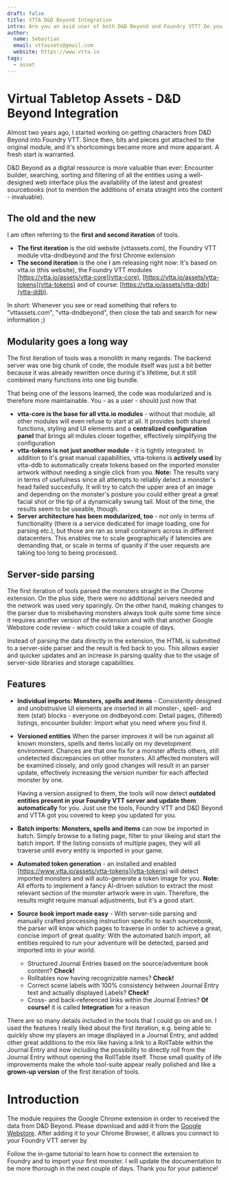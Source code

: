 ```yaml
---
draft: false
title: VTTA D&D Beyond Integration
intro: Are you an avid user of both D&D Beyond and Foundry VTT? Do you want to seamlessly integrate both tools into your regular DMing workflows? "VTTA.io - D&D Beyond Integration" helps you to achieve that goal.
author:
  name: Sebastian
  email: vttassets@gmail.com
  website: https://www.vtta.io
tags:
  - asset
---
```


# Virtual Tabletop Assets - D&D Beyond Integration

Almost two years ago, I started working on getting characters from D&D Beyond into Foundry VTT. Since then, bits and pieces got attached to the original module, and it's shortcomings became more and more apparant. A fresh start is warranted.

D&D Beyond as a digital ressource is more valuable than ever: Encounter builder, searching, sorting and filtering of all the entities using a well-designed web interface plus the availability of the latest and greatest sourcebooks (not to mention the additions of errata straight into the content - invaluable).

## The old and the new

I am often referring to the **first and second iteration** of tools.

- **The first iteration** is the old website (vttassets.com), the Foundry VTT module vtta-dndbeyond and the first Chrome extension
- **The second iteration** is the one I am releasing right now: It's based on vtta.io (this website), the Foundry VTT modules [https://vtta.io/assets/vtta-core](vtta-core), [https://vtta.io/assets/vtta-tokens](vtta-tokens) and of course: [https://vtta.io/assets/vtta-ddb](vtta-ddb).

In short: Whenever you see or read something that refers to "vttassets.com", "vtta-dndbeyond", then close the tab and search for new information ;)

## Modularity goes a long way

The first iteration of tools was a monolith in many regards: The backend server was one big chunk of code, the module itself was just a bit better because it was already rewritten once during it's lifetime, but it still combined many functions into one big bundle.

That being one of the lessons learned, the code was modularized and is therefore more maintainable. You - as a user - should just now that

- **vtta-core is the base for all vtta.io modules** - without that module, all other modules will even refuse to start at all. It provides both shared functions, styling and UI elements and a **centralized configuration panel** that brings all mdules closer together, effectively simplifying the configuration
- **vtta-tokens is not just another module** - it is tightly integrated. In addition to it's great manual capabilities, vtta-tokens is **actively used** by vtta-ddb to automatically create tokens based on the imported monster artwork without needing a single click from you. **Note:** The results vary in terms of usefulness since all attempts to reliably detect a monster's head failed succesfully. It will try to catch the upper area of an image and depending on the monster's posture you could either great a great facial shot or the tip of a dynamically swung tail. Most of the time, the results seem to be useable, though.
- **Server architecture has been modularized, too** - not only in terms of functionality (there is a service dedicated for image loading, one for parsing etc.), but those are ran as small containers across in different datacenters. This enables me to scale geographically if latencies are demanding that, or scale in terms of quanity if the user requests are taking too long to being processed.

## Server-side parsing

The first iteration of tools parsed the monsters straight in the Chrome extension. On the plus side, there were no additional servers needed and the network was used very sparingly. On the other hand, making changes to the parser due to misbehaving monsters always took quite some time since it requires another version of the extension and with that another Google Webstore code review - which could take a couple of days.

Instead of parsing the data directly in the extension, the HTML is submitted to a server-side parser and the result is fed back to you. This allows easier and quicker updates and an increase in parsing quality due to the usage of server-side libraries and storage capabilities.

## Features

- **Individual imports: Monsters, spells and items** - Consistently designed and unobstrusive UI elements are inserted in all monster-, spell- and item (stat) blocks - everyone on dndbeyond.com: Detail pages, (filtered) listings, encounter builder: Import what you need where you find it.
- **Versioned entities** When the parser improves it will be run against all known monsters, spells and items locally on my development environment. Chances are that one fix for a monster affects others, still undetected discrepancies on other monsters. All affected monsters will be examined closely, and only good changes will result in an parser update, effectively increasing the version number for each affected monster by one.

  Having a version assigned to them, the tools will now detect **outdated entities present in your Foundry VTT server and update them automatically** for you. Just use the tools, Foundry VTT and D&D Beyond and VTTA got you covered to keep you updated for you.

- **Batch imports: Monsters, spells and items** can now be imported in batch. Simply browse to a listing page, filter to your likeing and start the batch import. If the listing consists of multiple pages, they will all traverse until every entity is imported in your game.
- **Automated token generation** - an installed and enabled [https://www.vtta.io/assets/vtta-tokens](vtta-tokens) will detect imported monsters and will auto-generate a token image for you. **Note:** All efforts to implement a fancy AI-driven solution to extract the most relevant section of the monster artwork were in vain. Therefore, the results might require manual adjustments, but it's a good start.
- **Source book import made easy** - With server-side parsing and manually crafted processing instruction specific to each sourcebook, the parser will know which pages to traverse in order to achieve a great, concise import of great quality: With the automated batch import, all entities required to run your adventure will be detected, parsed and imported into in your world.
  - Structured Journal Entries based on the source/adventure book content? **Check!**
  - Rolltables now having recognizable names? **Check!**
  - Correct scene labels with 100% consistency between Journal Entry text and actually displayed Labels? **Check!**
  - Cross- and back-referenced links within the Journal Entries? **Of course!** it is called **Integration** for a reason

There are so many details included in the tools that I could go on and on. I used the features I really liked about the first iteration, e.g. being able to quickly show my players an image displayed in a Journal Entry, and added other great additions to the mix like having a link to a RollTable within the Journal Entry and now including the possibility to directly roll from the Journal Entry without opening the RollTable itself. Those small quality of life improvements make the whole tool-suite appear really polished and like a **grown-up version** of the first iteration of tools.

# Introduction

The module requires the Google Chrome extension in order to received the data from D&D Beyond. Please download and add it from the [Google Webstore](https://chrome.google.com/webstore/detail/vttaio-dd-beyond-integrat/jkcgfhmpepgnjkjhgkfbengiopmbbhjj). After adding it to your Chrome Browser, it allows you connect to your Foundry VTT server by

Follow the in-game tutorial to learn how to connect the extension to Foundry and to import your first monster. I will update the documentation to be more thorough in the next couple of days. Thank you for your patience!
